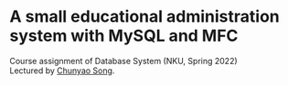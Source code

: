 # A small educational administration system with MySQL and MFC
Course assignment of Database System (NKU, Spring 2022)   
Lectured by [Chunyao Song](https://cc.nankai.edu.cn/2021/0323/c13620a490336/page.htm).   
